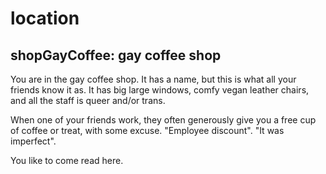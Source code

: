 # location

## shopGayCoffee: gay coffee shop

You are in the gay coffee shop. It has a name, but this is what all your
friends know it as. It has big large windows, comfy vegan leather chairs,
and all the staff is queer and/or trans.

When one of your friends work, they often generously give you a free cup of
coffee or treat, with some excuse. "Employee discount". "It was imperfect".

You like to come read here.